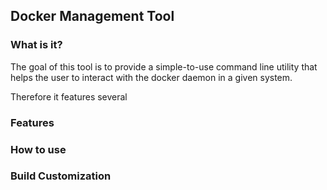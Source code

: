 ## Docker Management Tool

### What is it?
The goal of this tool is to provide a simple-to-use command line utility that helps the user to interact with the docker daemon in a given system.

Therefore it features several 

### Features

### How to use

### Build Customization
